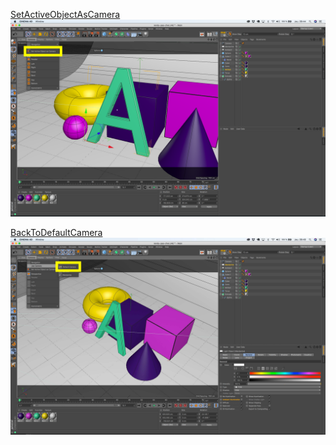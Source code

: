 [SetActiveObjectAsCamera](#SetActiveObjectAsCamera)
![](./screenshots/SetActiveObjectAsCamera.png)

[BackToDefaultCamera](#BackToDefaultCamera)
![](./screenshots/BackToDefaultCamera.jpg)
